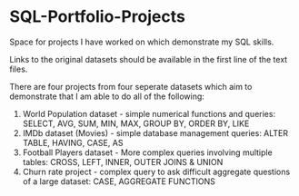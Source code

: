 # SQL-Portfolio-Projects

Space for projects I have worked on which demonstrate my SQL skills.

Links to the original datasets should be available in the first line of the text files.

There are four projects from four seperate datasets which aim to demonstrate that I am able to do all of the following:
1. World Population dataset - simple numerical functions and queries: SELECT, AVG, SUM, MIN, MAX, GROUP BY, ORDER BY, LIKE
2. IMDb dataset (Movies) - simple database management queries: ALTER TABLE, HAVING, CASE, AS
3. Football Players dataset - More complex queries involving multiple tables: CROSS, LEFT, INNER, OUTER JOINS & UNION
4. Churn rate project - complex query to ask difficult aggregate questions of a large dataset: CASE, AGGREGATE FUNCTIONS
